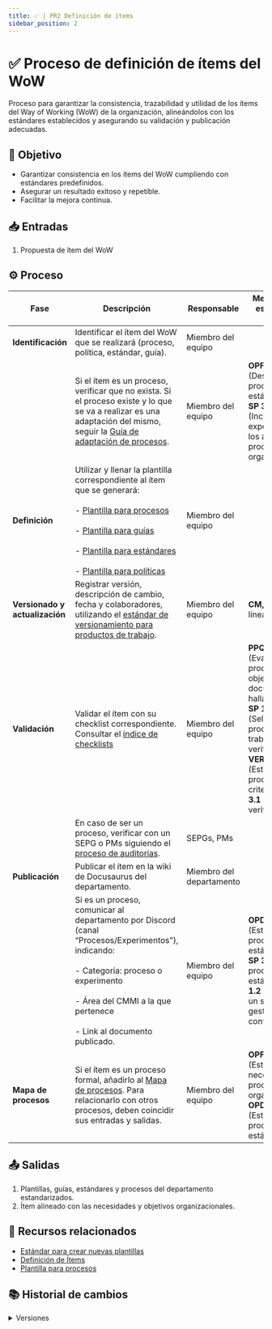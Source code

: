 ```yaml
---
title: ✅ | PR2 Definición de ítems
sidebar_position: 2
---
```

# ✅ Proceso de definición de ítems del WoW

Proceso para garantizar la consistencia, trazabilidad y utilidad de los ítems del Way of Working (WoW) de la organización, alineándolos con los estándares establecidos y asegurando su validación y publicación adecuadas.

## 🎯 Objetivo

- Garantizar consistencia en los ítems del WoW cumpliendo con estándares predefinidos.
- Asegurar un resultado exitoso y repetible.
- Facilitar la mejora continua.

## 📥 Entradas

1. Propuesta de ítem del WoW

## ⚙️ Proceso


| Fase                            | Descripción                                                                                                                                                                                                                                                                                                                                    | Responsable                   | Meta y práctica específica del CMMI                                                                                                                                                                                                                       |
| ------------------------------- | ----------------------------------------------------------------------------------------------------------------------------------------------------------------------------------------------------------------------------------------------------------------------------------------------------------------------------------------------- | ----------------------------- | ----------------------------------------------------------------------------------------------------------------------------------------------------------------------------------------------------------------------------------------------------------- |
| **Identificación**             | Identificar el ítem del WoW que se realizará (proceso, política, estándar, guía).                                                                                                                                                                                                                                                          | Miembro del equipo            |                                                                                                                                                                                                                                                             |
| | Si el ítem es un proceso, verificar que no exista. Si el proceso existe y lo que se va a realizar es una adaptación del mismo, seguir la [Guía de adaptación de procesos](/docs/guias/documentacion/guiaAdaptacionDeProcesos.md). | Miembro del equipo | **OPF, SP 3.2** (Desplegar procesos estándar), **OPF, SP 3.4** (Incorporar las experiencias en los activos de proceso de la organización). | 
| **Definición**                 | Utilizar y llenar la plantilla correspondiente al ítem que se generará: <br></br> - [Plantilla para procesos](../plantillas/plantilla-procesos.md) <br></br> - [Plantilla para guías](../plantillas/plantilla-guias.md) <br></br> - [Plantilla para estándares](../plantillas/plantilla-estandares.md) <br></br> - [Plantilla para políticas](../plantillas/plantilla-politicas.md) | Miembro del equipo            |                                                                                                                                                                                                                                                             |
| **Versionado y actualización** | Registrar versión, descripción de cambio, fecha y colaboradores, utilizando el [estándar de versionamiento para productos de trabajo](/docs/standards/versionamiento-productos-trabajo).                                                                                                                                                      | Miembro del equipo            | **CM, SP 1.3** (Crear línea base).                                                                                                                                                                                                                         |
| **Validación**                 | Validar el ítem con su checklist correspondiente. Consultar el [índice de checklists](/docs/recursos/checklists.md) | Miembro del equipo | **PPQA, SP 1.2** (Evaluar productos objetivamente y documentar hallazgos), **VER, SP 1.1** (Seleccionar los productos de trabajo para verificación), **VER, SP 1.3** (Establecer procedimientos y criterios), **VER, SP 3.1** (Realizar la verificación). |
| | En caso de ser un proceso, verificar con un SEPG o PMs siguiendo el [proceso de auditorías](./PR12-auditorias.md). | SEPGs, PMs |
| **Publicación**                | Publicar el ítem en la wiki de Docusaurus del departamento. | Miembro del departamento | |
| | Si es un proceso, comunicar al departamento por Discord (canal “Procesos/Experimentos”), indicando: <br></br> - Categoría: proceso o experimento <br></br> - Área del CMMI a la que pertenece <br></br> - Link al documento publicado. | Miembro del equipo | **OPD, SP 1.1** (Establecer los procesos estándar), **OPF, SP 3.2** (Desplegar procesos estándar), **CM, SP 1.2** (Establecer un sistema de gestión de configuración). |                                                                                  
| **Mapa de procesos**            | Si el ítem es un proceso formal, añadirlo al [Mapa de procesos](/docs/procesos/mapa-procesos). Para relacionarlo con otros procesos, deben coincidir sus entradas y salidas.                                                                                                                                                                   | Miembro del equipo            | **OPF, SP 1.1** (Establecer necesidades de proceso organizacionales), **OPD, SP 1.1** (Establecer los procesos estándar).                                                                                                                                  |

## 📤 Salidas

1. Plantillas, guías, estándares y procesos del departamento estandarizados.
2. Ítem alineado con las necesidades y objetivos organizacionales.

## 📎 Recursos relacionados

- [Estándar para crear nuevas plantillas](/docs/next/standards/estandar-plantillas)
- [Definición de Ítems](/docs/next/procesos/PR2-definicion-items)
- [Plantilla para procesos](/docs/next/plantillas/plantilla-procesos)

## 📚 Historial de cambios

<details>
  <summary>Versiones</summary>
  | **Versión** | **Descripción del cambio**                                | **Fecha**   | **Colaborador**                                   |
  |-------------|------------------------------------------------------------|-------------|---------------------------------------------------|
  | 2.0         | Proceso inicial para generar procesos                      |             | Valeria Zuñiga Mendoza, Paola María Garrido Monte |
  | 2.1         | Añadir la plantilla base de procesos                       |             | Valeria Zuñiga Mendoza                            |
  | 2.2         | Cambios de lógica para Docusaurus                          |             | Juan Pablo Chávez Leal                            |
  | 2.3         | Cambio al control de cambios                               | 18/04/2025  | Miguel Angel, Diego Alfaro                        |
  | 2.4         | Refactorización                                            | 18/04/2025  | Diego Fuentes                                     |
  | 2.5         | Implementar política de gestión de procesos                | 08/05/2025  | Mariana Juárez                                    |
  | 2.6         | Agregar redirección a guía de adaptación de procesos       | 14/05/2025  | Ethan Luna                                        |
  | 3.0         | Proceso de definición de ítems del WoW                     | 15/05/2025  | Daniel Contreras, Diego Antonio García Padilla    |
  | 4.0     | Actualización al formato estándar de procesos | 18/05/2025  | Ángel Mauricio Ramírez Herrera |
  | 4.1     | Añadir link a índice de checklists y corregir redacción | 19/05/2025 | Daniel Contreras Chávez |
  | 4.2     | Añadir link a índice a guía de adaptación y mapear OPF. | 26/05/2025 | Daniel Contreras Chávez |
</details>
